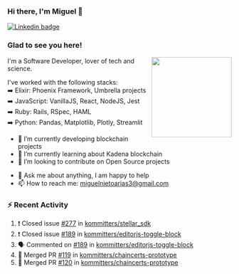 ### Hi there, I'm Miguel 👋

<a href="https://linkedin.com/in/miguelnietoa/" target="_blank" rel="noopener noreferrer">
  <img src="https://img.shields.io/badge/-LinkedIn-0e76a8?style=flat-square&logo=Linkedin&logoColor=white" alt="Linkedin badge">
</a>
<!-- [![Website Badge](https://img.shields.io/badge/Website-3b5998?style=flat-square&logo=google-chrome&logoColor=white)](#notavailablenow#) 

<img src="https://i.imgur.com/tbrLrt5.gif" width=400 alt="Coding GIF" align="right"/>
-->


### Glad to see you here!
<a href="https://github.com/miguelnietoa"><img src="https://github-readme-stats-git-masterrstaa-rickstaa.vercel.app/api?username=miguelnietoa&show_icons=true&hide_border=true&count_private=true&include_all_commits=true&theme=tokyonight" height="180em" align="right"/></a>
I'm a Software Developer, lover of tech and science. 

I've worked with the following stacks:\
➡️ Elixir: Phoenix Framework, Umbrella projects\
➡️ JavaScript: VanillaJS, React, NodeJS, Jest\
➡️ Ruby: Rails, RSpec, HAML\
➡️ Python: Pandas, Matplotlib, Plotly, Streamlit

- 🔭 I’m currently developing blockchain projects
- 🌱 I’m currently learning about Kadena blockchain
- 👯 I’m looking to contribute on Open Source projects
<!-- 
- 😄 I just finished a Machine Learning course! 
- 🤔 I’m looking for help with ...
-->
- 💬 Ask me about anything, I am happy to help
- 📫 How to reach me: miguelnietoarias3@gmail.com


### ⚡ Recent Activity

<!--START_SECTION:activity-->
1. ❗️ Closed issue [#277](https://github.com/kommitters/stellar_sdk/issues/277) in [kommitters/stellar_sdk](https://github.com/kommitters/stellar_sdk)
2. ❗️ Closed issue [#189](https://github.com/kommitters/editorjs-toggle-block/issues/189) in [kommitters/editorjs-toggle-block](https://github.com/kommitters/editorjs-toggle-block)
3. 🗣 Commented on [#189](https://github.com/kommitters/editorjs-toggle-block/issues/189) in [kommitters/editorjs-toggle-block](https://github.com/kommitters/editorjs-toggle-block)
4. 🎉 Merged PR [#119](https://github.com/kommitters/chaincerts-prototype/pull/119) in [kommitters/chaincerts-prototype](https://github.com/kommitters/chaincerts-prototype)
5. 🎉 Merged PR [#120](https://github.com/kommitters/chaincerts-prototype/pull/120) in [kommitters/chaincerts-prototype](https://github.com/kommitters/chaincerts-prototype)
<!--END_SECTION:activity-->
